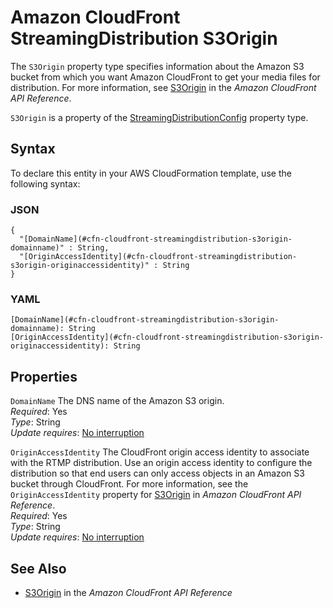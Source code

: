 # Amazon CloudFront StreamingDistribution S3Origin<a name="aws-properties-cloudfront-streamingdistribution-s3origin"></a>

<a name="aws-properties-cloudfront-streamingdistribution-s3origin-description"></a>The `S3Origin` property type specifies information about the Amazon S3 bucket from which you want Amazon CloudFront to get your media files for distribution\. For more information, see [S3Origin](https://docs.aws.amazon.com/cloudfront/latest/APIReference/API_S3Origin.html) in the *Amazon CloudFront API Reference*\.

<a name="aws-properties-cloudfront-streamingdistribution-s3origin-inheritance"></a> `S3Origin` is a property of the [StreamingDistributionConfig](aws-properties-cloudfront-streamingdistribution-streamingdistributionconfig.md) property type\. 

## Syntax<a name="aws-properties-cloudfront-streamingdistribution-s3origin-syntax"></a>

To declare this entity in your AWS CloudFormation template, use the following syntax:

### JSON<a name="aws-properties-cloudfront-streamingdistribution-s3origin-syntax.json"></a>

```
{
  "[DomainName](#cfn-cloudfront-streamingdistribution-s3origin-domainname)" : String,
  "[OriginAccessIdentity](#cfn-cloudfront-streamingdistribution-s3origin-originaccessidentity)" : String
}
```

### YAML<a name="aws-properties-cloudfront-streamingdistribution-s3origin-syntax.yaml"></a>

```
[DomainName](#cfn-cloudfront-streamingdistribution-s3origin-domainname): String
[OriginAccessIdentity](#cfn-cloudfront-streamingdistribution-s3origin-originaccessidentity): String
```

## Properties<a name="aws-properties-cloudfront-streamingdistribution-s3origin-properties"></a>

`DomainName`  <a name="cfn-cloudfront-streamingdistribution-s3origin-domainname"></a>
The DNS name of the Amazon S3 origin\.  
 *Required*: Yes  
 *Type*: String  
 *Update requires*: [No interruption](using-cfn-updating-stacks-update-behaviors.md#update-no-interrupt) 

`OriginAccessIdentity`  <a name="cfn-cloudfront-streamingdistribution-s3origin-originaccessidentity"></a>
The CloudFront origin access identity to associate with the RTMP distribution\. Use an origin access identity to configure the distribution so that end users can only access objects in an Amazon S3 bucket through CloudFront\. For more information, see the `OriginAccessIdentity` property for [S3Origin](https://docs.aws.amazon.com/cloudfront/latest/APIReference/API_S3Origin.html) in *Amazon CloudFront API Reference*\.  
 *Required*: Yes  
 *Type*: String  
 *Update requires*: [No interruption](using-cfn-updating-stacks-update-behaviors.md#update-no-interrupt) 

## See Also<a name="aws-properties-cloudfront-streamingdistribution-s3origin-seealso"></a>
+ [S3Origin](https://docs.aws.amazon.com/cloudfront/latest/APIReference/API_S3Origin.html) in the *Amazon CloudFront API Reference*